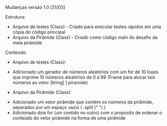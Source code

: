 Mudanças versão 1.0 [31/03]

Estrutura:

* Arquivo de testes (Class) - Criado para executar testes rápidos em uma cópia do código principal
* Arquivo da Pirâmide (Class) - Criado como código main do desafio da meia pirâmide

Conteúdo:

* Arquivo de testes (Class):
- Adicionado um gerador de números aleatórios com um for de 10 loops que imprime 10 números aleatórios de 0 à 99 (Frame para alocar tais números ao vetor String[ ] piramide)

* Arquivo da Pirâmide (Class):
- Adicionado um vetor pirâmide que contém os números da pirâmide, separados por um espaço vazio ( .split (" ") )
- Adicionado dois for (um contido no outro) com o proposito de ordenar o conteúdo do vetor pirâmide na forma de uma pirâmide
